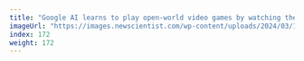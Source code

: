 ```yaml
---
title: "Google AI learns to play open-world video games by watching them"
imageUrl: "https://images.newscientist.com/wp-content/uploads/2024/03/13135436/SEI_195854788.jpg?width=788"
index: 172
weight: 172
---
```

